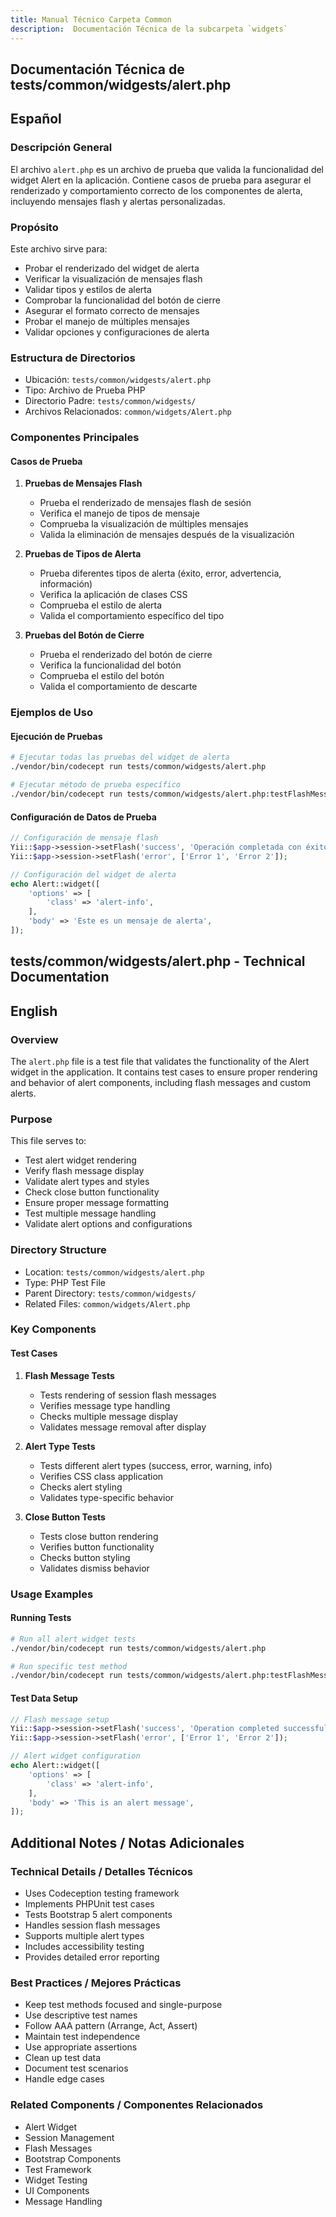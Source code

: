 ```yaml
---
title: Manual Técnico Carpeta Common
description:  Documentación Técnica de la subcarpeta `widgets`
---
```


## Documentación Técnica de tests/common/widgests/alert.php

## Español

### Descripción General
El archivo `alert.php` es un archivo de prueba que valida la funcionalidad del widget Alert en la aplicación. Contiene casos de prueba para asegurar el renderizado y comportamiento correcto de los componentes de alerta, incluyendo mensajes flash y alertas personalizadas.

### Propósito
Este archivo sirve para:
- Probar el renderizado del widget de alerta
- Verificar la visualización de mensajes flash
- Validar tipos y estilos de alerta
- Comprobar la funcionalidad del botón de cierre
- Asegurar el formato correcto de mensajes
- Probar el manejo de múltiples mensajes
- Validar opciones y configuraciones de alerta

### Estructura de Directorios
- Ubicación: `tests/common/widgests/alert.php`
- Tipo: Archivo de Prueba PHP
- Directorio Padre: `tests/common/widgests/`
- Archivos Relacionados: `common/widgets/Alert.php`

### Componentes Principales

#### Casos de Prueba
1. **Pruebas de Mensajes Flash**
   - Prueba el renderizado de mensajes flash de sesión
   - Verifica el manejo de tipos de mensaje
   - Comprueba la visualización de múltiples mensajes
   - Valida la eliminación de mensajes después de la visualización

2. **Pruebas de Tipos de Alerta**
   - Prueba diferentes tipos de alerta (éxito, error, advertencia, información)
   - Verifica la aplicación de clases CSS
   - Comprueba el estilo de alerta
   - Valida el comportamiento específico del tipo

3. **Pruebas del Botón de Cierre**
   - Prueba el renderizado del botón de cierre
   - Verifica la funcionalidad del botón
   - Comprueba el estilo del botón
   - Valida el comportamiento de descarte

### Ejemplos de Uso

#### Ejecución de Pruebas
```bash
# Ejecutar todas las pruebas del widget de alerta
./vendor/bin/codecept run tests/common/widgests/alert.php

# Ejecutar método de prueba específico
./vendor/bin/codecept run tests/common/widgests/alert.php:testFlashMessage
```

#### Configuración de Datos de Prueba
```php
// Configuración de mensaje flash
Yii::$app->session->setFlash('success', 'Operación completada con éxito');
Yii::$app->session->setFlash('error', ['Error 1', 'Error 2']);

// Configuración del widget de alerta
echo Alert::widget([
    'options' => [
        'class' => 'alert-info',
    ],
    'body' => 'Este es un mensaje de alerta',
]);
```

## tests/common/widgests/alert.php - Technical Documentation

## English

### Overview
The `alert.php` file is a test file that validates the functionality of the Alert widget in the application. It contains test cases to ensure proper rendering and behavior of alert components, including flash messages and custom alerts.

### Purpose
This file serves to:
- Test alert widget rendering
- Verify flash message display
- Validate alert types and styles
- Check close button functionality
- Ensure proper message formatting
- Test multiple message handling
- Validate alert options and configurations

### Directory Structure
- Location: `tests/common/widgests/alert.php`
- Type: PHP Test File
- Parent Directory: `tests/common/widgests/`
- Related Files: `common/widgets/Alert.php`

### Key Components

#### Test Cases
1. **Flash Message Tests**
   - Tests rendering of session flash messages
   - Verifies message type handling
   - Checks multiple message display
   - Validates message removal after display

2. **Alert Type Tests**
   - Tests different alert types (success, error, warning, info)
   - Verifies CSS class application
   - Checks alert styling
   - Validates type-specific behavior

3. **Close Button Tests**
   - Tests close button rendering
   - Verifies button functionality
   - Checks button styling
   - Validates dismiss behavior

### Usage Examples

#### Running Tests
```bash
# Run all alert widget tests
./vendor/bin/codecept run tests/common/widgests/alert.php

# Run specific test method
./vendor/bin/codecept run tests/common/widgests/alert.php:testFlashMessage
```

#### Test Data Setup
```php
// Flash message setup
Yii::$app->session->setFlash('success', 'Operation completed successfully');
Yii::$app->session->setFlash('error', ['Error 1', 'Error 2']);

// Alert widget configuration
echo Alert::widget([
    'options' => [
        'class' => 'alert-info',
    ],
    'body' => 'This is an alert message',
]);
```


## Additional Notes / Notas Adicionales

### Technical Details / Detalles Técnicos
- Uses Codeception testing framework
- Implements PHPUnit test cases
- Tests Bootstrap 5 alert components
- Handles session flash messages
- Supports multiple alert types
- Includes accessibility testing
- Provides detailed error reporting

### Best Practices / Mejores Prácticas
- Keep test methods focused and single-purpose
- Use descriptive test names
- Follow AAA pattern (Arrange, Act, Assert)
- Maintain test independence
- Use appropriate assertions
- Clean up test data
- Document test scenarios
- Handle edge cases

### Related Components / Componentes Relacionados
- Alert Widget
- Session Management
- Flash Messages
- Bootstrap Components
- Test Framework
- Widget Testing
- UI Components
- Message Handling
